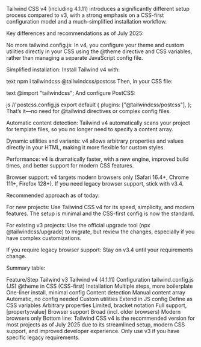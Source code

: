 Tailwind CSS v4 (including 4.1.11) introduces a significantly different setup process compared to v3, with a strong emphasis on a CSS-first configuration model and a much-simplified installation workflow.

Key differences and recommendations as of July 2025:

No more tailwind.config.js:
In v4, you configure your theme and custom utilities directly in your CSS using the @theme directive and CSS variables, rather than managing a separate JavaScript config file.

Simplified installation:
Install Tailwind v4 with:

text
npm i tailwindcss @tailwindcss/postcss
Then, in your CSS file:

text
@import "tailwindcss";
And configure PostCSS:

js
// postcss.config.js
export default {
  plugins: ["@tailwindcss/postcss"],
};
That’s it—no need for @tailwind directives or complex config files.

Automatic content detection:
Tailwind v4 automatically scans your project for template files, so you no longer need to specify a content array.

Dynamic utilities and variants:
v4 allows arbitrary properties and values directly in your HTML, making it more flexible for custom styles.

Performance:
v4 is dramatically faster, with a new engine, improved build times, and better support for modern CSS features.

Browser support:
v4 targets modern browsers only (Safari 16.4+, Chrome 111+, Firefox 128+). If you need legacy browser support, stick with v3.4.

Recommended approach as of today:

For new projects: Use Tailwind CSS v4 for its speed, simplicity, and modern features. The setup is minimal and the CSS-first config is now the standard.

For existing v3 projects: Use the official upgrade tool (npx @tailwindcss/upgrade) to migrate, but review the changes, especially if you have complex customizations.

If you require legacy browser support: Stay on v3.4 until your requirements change.

Summary table:

Feature/Step	Tailwind v3	Tailwind v4 (4.1.11)
Configuration	tailwind.config.js (JS)	@theme in CSS (CSS-first)
Installation	Multiple steps, more boilerplate	One-liner install, minimal config
Content detection	Manual content array	Automatic, no config needed
Custom utilities	Extend in JS config	Define as CSS variables
Arbitrary properties	Limited, bracket notation	Full support, [property:value]
Browser support	Broad (incl. older browsers)	Modern browsers only
Bottom line:
Tailwind CSS v4 is the recommended version for most projects as of July 2025 due to its streamlined setup, modern CSS support, and improved developer experience. Only use v3 if you have specific legacy requirements.